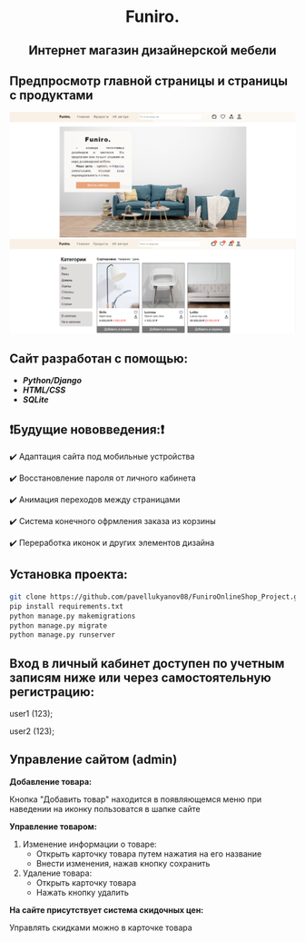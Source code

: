 <div align="center">

# Funiro.

## Интернет магазин дизайнерской мебели
</div>

## Предпросмотр главной страницы и страницы с продуктами
![Screenshot](static/base/homepage-preview.png)
![Screenshot](static/base/product-preview.png)

## Сайт разработан с помощью:
+ ***Python/Django***
+ ***HTML/CSS***
+ ***SQLite***

## :heavy_exclamation_mark:Будущие нововведения::heavy_exclamation_mark:

:heavy_check_mark: Адаптация сайта под мобильные устройства

:heavy_check_mark: Восстановление пароля от личного кабинета

:heavy_check_mark: Анимация переходов между страницами

:heavy_check_mark: Система конечного офрмления заказа из корзины

:heavy_check_mark: Переработка иконок и других элементов дизайна

## Установка проекта:
```bash
git clone https://github.com/pavellukyanov08/FuniroOnlineShop_Project.git
pip install requirements.txt
python manage.py makemigrations
python manage.py migrate
python manage.py runserver
```

## Вход в личный кабинет доступен по учетным записям ниже или через самостоятельную регистрацию:
user1 (123);

user2 (123);

## Управление сайтом (admin)
**Добавление товара:**

Кнопка "Добавить товар" находится в появляющемся меню при наведении на иконку пользоватся в шапке сайте

**Управление товаром:**

1)  Изменение информации о товаре:
    +  Открыть карточку товара путем нажатия на его название
    +  Внести изменения, нажав кнопку сохранить
2) Удаление товара:
    + Открыть карточку товара
    + Нажать кнопку удалить
  
**На сайте присутствует система скидочных цен:**

Управлять скидками можно в карточке товара

